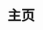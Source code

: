 ---
home: true
title: 主页
icon: home
heroImage: /logo.svg
heroText: 项目
tagline: 一个具有强大功能的 项目 介绍✨

features:
  - title: 红包雨 🧧
    details: 高并发分布式项目
    link: /project/redPacket

copyrightText: false
footer: MIT Licensed | Copyright © 2019-present Mr.Hope
---